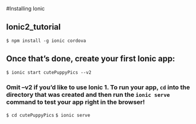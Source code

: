 #Installing Ionic

## Ionic2_tutorial
`$ npm install -g ionic cordova`

## Once that’s done, create your first Ionic app:
`$ ionic start cutePuppyPics --v2`

### Omit –v2 if you’d like to use Ionic 1. To run your app, `cd` into the directory that was created and then run the `ionic serve` command to test your app right in the browser!

`$ cd cutePuppyPics`
`$ ionic serve`
